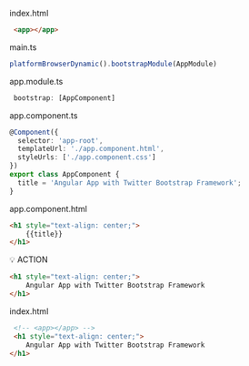 index.html
```html
 <app></app>
```
main.ts
```ts
platformBrowserDynamic().bootstrapModule(AppModule)
```
app.module.ts
```ts
 bootstrap: [AppComponent]
```
app.component.ts
```ts
@Component({
  selector: 'app-root',
  templateUrl: './app.component.html',
  styleUrls: ['./app.component.css']
})
export class AppComponent {
  title = 'Angular App with Twitter Bootstrap Framework';
}

```
app.component.html
```html
<h1 style="text-align: center;">
    {{title}}
</h1>
```

:bulb: ACTION
```html
<h1 style="text-align: center;">
    Angular App with Twitter Bootstrap Framework
</h1>
```
index.html
```html
 <!-- <app></app> -->
 <h1 style="text-align: center;">
    Angular App with Twitter Bootstrap Framework
</h1>
```